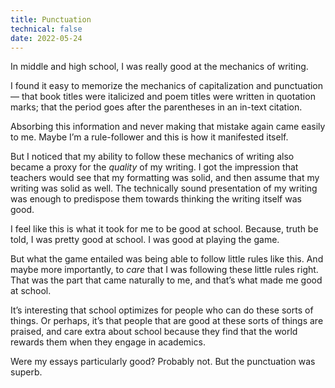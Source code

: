 ```yaml
---
title: Punctuation
technical: false
date: 2022-05-24
---
```


In middle and high school, I was really good at the mechanics of writing. 

I found it easy to memorize the mechanics of capitalization and punctuation — that book titles were italicized and poem titles were written in quotation marks; that the period goes after the parentheses in an in-text citation. 

Absorbing this information and never making that mistake again came easily to me. Maybe I’m a rule-follower and this is how it manifested itself. 

But I noticed that my ability to follow these mechanics of writing also became a proxy for the _quality_ of my writing. I got the impression that teachers would see that my formatting was solid, and then assume that my writing was solid as well. The technically sound presentation of my writing was enough to predispose them towards thinking the writing itself was good. 

I feel like this is what it took for me to be good at school. Because, truth be told, I was pretty good at school. I was good at playing the game. 

But what the game entailed was being able to follow little rules like this. And maybe more importantly, to _care_ that I was following these little rules right. That was the part that came naturally to me, and that’s what made me good at school. 

It’s interesting that school optimizes for people who can do these sorts of things. Or perhaps, it’s that people that are good at these sorts of things are praised, and care extra about school because they find that the world rewards them when they engage in academics. 

Were my essays particularly good? Probably not. But the punctuation was superb. 